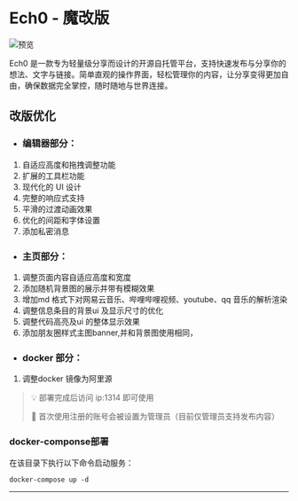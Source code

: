 # Ech0 - 魔改版

![预览](https://s2.loli.net/2025/03/25/7gyEspef1ZhOtrH.png)


Ech0 是一款专为轻量级分享而设计的开源自托管平台，支持快速发布与分享你的想法、文字与链接。简单直观的操作界面，轻松管理你的内容，让分享变得更加自由，确保数据完全掌控，随时随地与世界连接。

## 改版优化

- ### 编辑器部分：

1. 自适应高度和拖拽调整功能
2. 扩展的工具栏功能
3. 现代化的 UI 设计
4. 完整的响应式支持
5. 平滑的过渡动画效果
6. 优化的间距和字体设置
7. 添加私密消息

- ### 主页部分：

1. 调整页面内容自适应高度和宽度
2. 添加随机背景图的展示并带有模糊效果
3. 增加md 格式下对网易云音乐、哔哩哔哩视频、youtube、qq 音乐的解析渲染
4. 调整信息条目的背景ui 及显示尺寸的优化
5. 调整代码高亮及ui 的整体显示效果
6. 添加朋友圈样式主图banner,并和背景图使用相同，

- ### docker 部分：

1. 调整docker 镜像为阿里源



> 💡 部署完成后访问 ip:1314 即可使用
> 
> 📍 首次使用注册的账号会被设置为管理员（目前仅管理员支持发布内容）

### docker-componse部署

在该目录下执行以下命令启动服务：

```shell
docker-compose up -d
```



---

